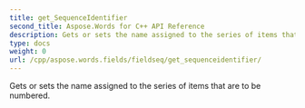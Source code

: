 ```yaml
---
title: get_SequenceIdentifier
second_title: Aspose.Words for C++ API Reference
description: Gets or sets the name assigned to the series of items that are to be numbered. 
type: docs
weight: 0
url: /cpp/aspose.words.fields/fieldseq/get_sequenceidentifier/
---
```


Gets or sets the name assigned to the series of items that are to be numbered. 

